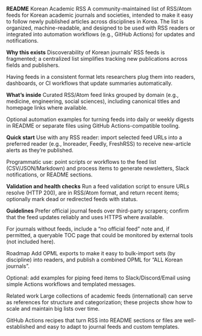 **README**
Korean Academic RSS
A community-maintained list of RSS/Atom feeds for Korean academic journals and societies, intended to make it easy to follow newly published articles across disciplines in Korea. The list is organized, machine-readable, and designed to be used with RSS readers or integrated into automation workflows (e.g., GitHub Actions) for updates and notifications.

**Why this exists** 
Discoverability of Korean journals’ RSS feeds is fragmented; a centralized list simplifies tracking new publications across fields and publishers.

Having feeds in a consistent format lets researchers plug them into readers, dashboards, or CI workflows that update summaries automatically.

**What’s inside**
Curated RSS/Atom feed links grouped by domain (e.g., medicine, engineering, social sciences), including canonical titles and homepage links where available.

Optional automation examples for turning feeds into daily or weekly digests in README or separate files using GitHub Actions-compatible tooling.

**Quick start**
Use with any RSS reader: import selected feed URLs into a preferred reader (e.g., Inoreader, Feedly, FreshRSS) to receive new-article alerts as they’re published.

Programmatic use: point scripts or workflows to the feed list (CSV/JSON/Markdown) and process items to generate newsletters, Slack notifications, or README sections.


**Validation and health checks**
Run a feed validation script to ensure URLs resolve (HTTP 200), are in RSS/Atom format, and return recent items; optionally mark dead or redirected feeds with status.




**Guidelines**
Prefer official journal feeds over third-party scrapers; confirm that the feed updates reliably and uses HTTPS where available.

For journals without feeds, include a “no official feed” note and, if permitted, a queryable TOC page that could be monitored by external tools (not included here).

Roadmap
Add OPML exports to make it easy to bulk-import sets (by discipline) into readers, and publish a combined OPML for “ALL Korean journals”.

Optional: add examples for piping feed items to Slack/Discord/Email using simple Actions workflows and templated messages.

Related work
Large collections of academic feeds (international) can serve as references for structure and categorization; these projects show how to scale and maintain big lists over time.

GitHub Actions recipes that turn RSS into README sections or files are well-established and easy to adapt to journal feeds and custom templates.

